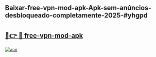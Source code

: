 ## Baixar-free-vpn-mod-apk-Apk-sem-anúncios-desbloqueado-completamente-2025-#yhgpd

# <h2><a href="https://ainizakaria.my?title=free-vpn-mod-apk&ref=20M">🔗👉 🔴 free-vpn-mod-apk</a></h2>

[![acn](https://github.com/user-attachments/assets/0f9c940e-d8b0-45ae-aac7-cd30a18b3e1c)](https://ainizakaria.my?title=free-vpn-mod-apk&ref=20M)

